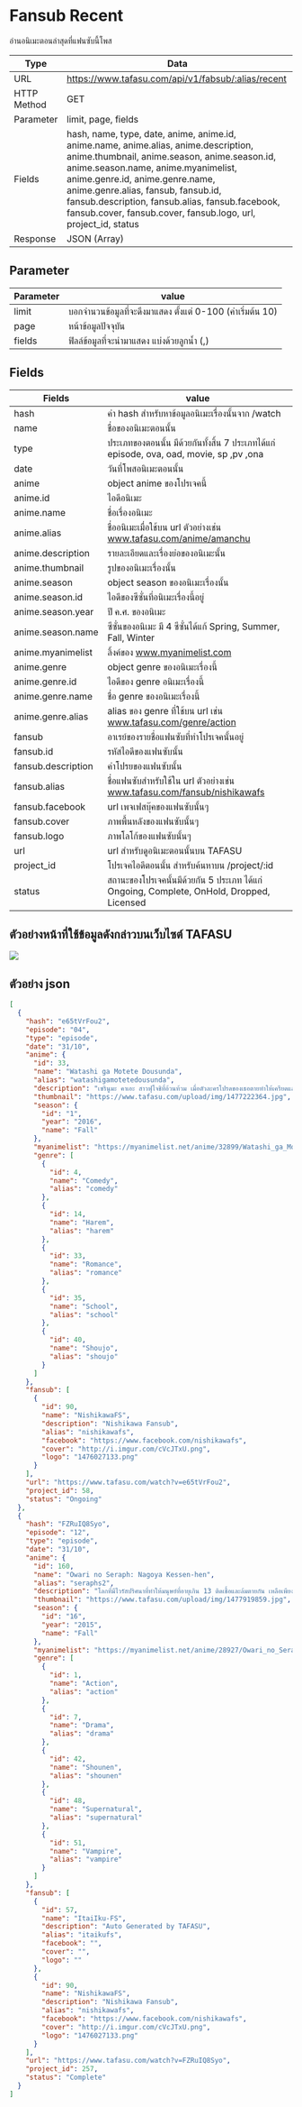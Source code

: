# Fansub Recent
อ่านอนิเมะตอนล่าสุดที่แฟนซับนี้โพส

Type | Data
--- | ---
URL | https://www.tafasu.com/api/v1/fabsub/:alias/recent
HTTP Method | GET
Parameter | limit, page, fields
Fields | hash, name, type, date, anime, anime.id, anime.name, anime.alias, anime.description, anime.thumbnail, anime.season, anime.season.id, anime.season.name, anime.myanimelist, anime.genre.id, anime.genre.name, anime.genre.alias, fansub, fansub.id, fansub.description, fansub.alias, fansub.facebook, fansub.cover, fansub.cover, fansub.logo, url, project_id, status
Response | JSON (Array)

## Parameter
Parameter | value
--- | ---
limit | บอกจำนวนข้อมูลที่จะดึงมาแสดง ตั้งแต่ 0-100 (ค่าเริ่มต้น 10)
page | หน้าข้อมูลปัจจุบัน
fields | ฟิลล์ข้อมูลที่จะนำมาแสดง แบ่งด้วยลูกน้ำ (,)


## Fields
Fields| value
--- | ---
hash | ค่า hash สำหรับหาข้อมูลอนิเมะเรื่องนั้นจาก /watch
name | ชื่อของอนิเมะตอนนั้น
type | ประเภทของตอนนั้น มีด้วยกันทั้งสิ้น 7 ประเภทได้แก่ episode, ova, oad, movie, sp ,pv ,ona
date | วันที่โพสอนิเมะตอนนั้น
anime | object anime ของโปรเจคนี้
anime.id | ไอดีอนิเมะ
anime.name | ชื่อเรื่องอนิเมะ
anime.alias | ชื่ออนิเมะเมื่อใช้บน url ตัวอย่างเช่น www.tafasu.com/anime/amanchu
anime.description | รายละเอียดและเรื่องย่อของอนิเมะนั้น
anime.thumbnail | รูปของอนิเมะเรื่องนั้น
anime.season | object season ของอนิเมะเรื่องนั้น
anime.season.id | ไอดีของซีซั่นที่อนิเมะเรื่องนี้อยู่
anime.season.year | ปี ค.ศ. ของอนิเมะ
anime.season.name | ซีซั่นของอนิเมะ มี 4 ซีซั่นได้แก้ Spring, Summer, Fall, Winter
anime.myanimelist | ลิ้งค์ของ www.myanimelist.com
anime.genre | object genre ของอนิเมะเรื่องนี้
anime.genre.id | ไอดีของ genre อนิเมะเรื่องนี้
anime.genre.name | ชื่อ genre ของอนิเมะเรื่องนี้
anime.genre.alias | alias ของ genre ที่ใช้บน url เช่น www.tafasu.com/genre/action
fansub | อาเรย์ของรายชื่อแฟนซับที่ทำโปรเจคนั้นอยู่
fansub.id | รหัสไอดีของแฟนซับนั้น
fansub.description | คำโปรยของแฟนซับนั้น
fansub.alias | ชื่อแฟนซับสำหรับใช้ใน url ตัวอย่างเช่น www.tafasu.com/fansub/nishikawafs
fansub.facebook | url เพจเฟสบุ๊คของแฟนซับนั้นๆ
fansub.cover | ภาพพื้นหลังของแฟนซับนั้นๆ
fansub.logo | ภาพโลโก้ของแฟนซับนั้นๆ
url | url สำหรับดูอนิเมะตอนนั้นบน TAFASU
project_id | โปรเจคไอดีตอนนั้น สำหรับค้นหาบน /project/:id
status | สถานะของโปรเจคนั้นมีด้วยกัน 5 ประเภท ได้แก่ Ongoing, Complete, OnHold, Dropped, Licensed

## ตัวอย่างหน้าที่ใช้ข้อมูลดังกล่าวบนเว็บไซต์ TAFASU
![](/images/preview_fansub_recent.png)

## ตัวอย่าง json
```json
[
  {
    "hash": "e65tVrFou2",
    "episode": "04",
    "type": "episode",
    "date": "31/10",
    "anime": {
      "id": 33,
      "name": "Watashi ga Motete Dousunda",
      "alias": "watashigamotetedousunda",
      "description": "เซรินูมะ คาเอะ สาวฟุโจชิที่อ้วนท้วม เมื่อตัวละครโปรดของเธอตายทำให้เครียดและเศร้าอย่างมาก จนน้ำหนักลดลงอย่างรวดเร็ว หลังกลับมาชั้นเรียน เธอกลายเป็นสาวที่มีเสน่ห์ จนมีหนุ่มหลายคนตามจีบ แต่ความเป็นสาว Y ของเธอยังคงเหมือนเดิม",
      "thumbnail": "https://www.tafasu.com/upload/img/1477222364.jpg",
      "season": {
        "id": "1",
        "year": "2016",
        "name": "Fall"
      },
      "myanimelist": "https://myanimelist.net/anime/32899/Watashi_ga_Motete_Dousunda",
      "genre": [
        {
          "id": 4,
          "name": "Comedy",
          "alias": "comedy"
        },
        {
          "id": 14,
          "name": "Harem",
          "alias": "harem"
        },
        {
          "id": 33,
          "name": "Romance",
          "alias": "romance"
        },
        {
          "id": 35,
          "name": "School",
          "alias": "school"
        },
        {
          "id": 40,
          "name": "Shoujo",
          "alias": "shoujo"
        }
      ]
    },
    "fansub": [
      {
        "id": 90,
        "name": "NishikawaFS",
        "description": "Nishikawa Fansub",
        "alias": "nishikawafs",
        "facebook": "https://www.facebook.com/nishikawafs",
        "cover": "http://i.imgur.com/cVcJTxU.png",
        "logo": "1476027133.png"
      }
    ],
    "url": "https://www.tafasu.com/watch?v=e65tVrFou2",
    "project_id": 58,
    "status": "Ongoing"
  },
  {
    "hash": "FZRuIQ8Syo",
    "episode": "12",
    "type": "episode",
    "date": "31/10",
    "anime": {
      "id": 160,
      "name": "Owari no Seraph: Nagoya Kessen-hen",
      "alias": "seraphs2",
      "description": "โลกที่มีไวรัสปริศนาที่ทำให้มนุษย์ที่อายุเกิน 13 ติดเชื้อและล้มตายกัน เหลือเพียงเด็กและพวกแวมไพร์ได้เข้ามายึดครองโลก ทำให้มนุษยชาติต้องกลายเป็นทาสบริวารและแหล่งอาหารของพวกมัน เรื่องราวของ เฮียคุยะ ยูอิจิโร่ เด็กหนุ่มที่ถูกส่งมาที่สถานเด็กกำพร้าเพื่อเป็นแหล่งอาหารให้พวกแวมไพร์ เขาฝันที่จะกวาดล้างพวกแวมไพร์ทั้งหมดบนโลกนี้ และได้ลุกขึ้นสู้ต่อต้านพวกแวมไพร์",
      "thumbnail": "https://www.tafasu.com/upload/img/1477919859.jpg",
      "season": {
        "id": "16",
        "year": "2015",
        "name": "Fall"
      },
      "myanimelist": "https://myanimelist.net/anime/28927/Owari_no_Seraph__Nagoya_Kessen-hen",
      "genre": [
        {
          "id": 1,
          "name": "Action",
          "alias": "action"
        },
        {
          "id": 7,
          "name": "Drama",
          "alias": "drama"
        },
        {
          "id": 42,
          "name": "Shounen",
          "alias": "shounen"
        },
        {
          "id": 48,
          "name": "Supernatural",
          "alias": "supernatural"
        },
        {
          "id": 51,
          "name": "Vampire",
          "alias": "vampire"
        }
      ]
    },
    "fansub": [
      {
        "id": 57,
        "name": "ItaiIku-FS",
        "description": "Auto Generated by TAFASU",
        "alias": "itaikufs",
        "facebook": "",
        "cover": "",
        "logo": ""
      },
      {
        "id": 90,
        "name": "NishikawaFS",
        "description": "Nishikawa Fansub",
        "alias": "nishikawafs",
        "facebook": "https://www.facebook.com/nishikawafs",
        "cover": "http://i.imgur.com/cVcJTxU.png",
        "logo": "1476027133.png"
      }
    ],
    "url": "https://www.tafasu.com/watch?v=FZRuIQ8Syo",
    "project_id": 257,
    "status": "Complete"
  }
]
```
